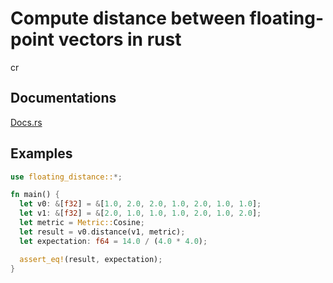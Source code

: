 # Compute distance between floating-point vectors in rust
[<img alt="crates.io" src="https://img.shields.io/crates/v/floating-distance.svg?color=fe7d37&logo=rust" height="16">](https://crates.io/crates/floating-distance)

## Documentations
[Docs.rs](https://docs.rs/floating-distance)

## Examples
```rust
use floating_distance::*;

fn main() {
  let v0: &[f32] = &[1.0, 2.0, 2.0, 1.0, 2.0, 1.0, 1.0];
  let v1: &[f32] = &[2.0, 1.0, 1.0, 1.0, 2.0, 1.0, 2.0];
  let metric = Metric::Cosine;
  let result = v0.distance(v1, metric);
  let expectation: f64 = 14.0 / (4.0 * 4.0);

  assert_eq!(result, expectation);
}
```
